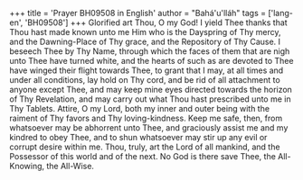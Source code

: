 +++
title = 'Prayer BH09508 in English'
author = "Bahá'u'lláh"
tags = ['lang-en', 'BH09508']
+++
Glorified art Thou, O my God!  I yield Thee thanks that Thou hast made known unto me Him who is the Dayspring of Thy mercy, and the Dawning-Place of Thy grace, and the Repository of Thy Cause.  I beseech Thee by Thy Name, through which the faces of them that are nigh unto Thee have turned white, and the hearts of such as are devoted to Thee have winged their flight towards Thee, to grant that I may, at all times and under all conditions, lay hold on Thy cord, and be rid of all attachment to anyone except Thee, and may keep mine eyes directed towards the horizon of Thy Revelation, and may carry out what Thou hast prescribed unto me in Thy Tablets.
Attire, O my Lord, both my inner and outer being with the raiment of Thy favors and Thy loving-kindness.  Keep me safe, then, from whatsoever may be abhorrent unto Thee, and graciously assist me and my kindred to obey Thee, and to shun whatsoever may stir up any evil or corrupt desire within me.
Thou, truly, art the Lord of all mankind, and the Possessor of this world and of the next.  No God is there save Thee, the All-Knowing, the All-Wise.
